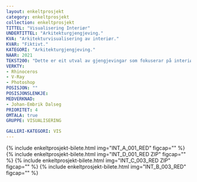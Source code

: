 ```yaml
---
layout: enkeltprosjekt
category: enkeltprosjekt
collection: enkeltprosjekt
TITTEL: "Visualisering Interiør"
UNDERTITTEL: "Arkitekturgjengjeving."
KVA: "Arkitekturvisualisering av interiør."
KVAR: "Fiktivt."
KATEGORI: "Arkitekturgjengjeving."
NAAR: 2021
TEKST200: "Dette er eit utval av gjengjevingar som fokuserar på interiør. Prosjektet som er gjengjeve er ikkje utvikla i detalj, og gjengjevingane fokuserar berre på eitt rom. <br><br> Programvarene som er brukt har eg vald fordi eg har tru på dei, og meiner dei skal vera gode til formålet. Prosjektet har eg brukt som anledning til å verte kjend med spesielt V-Ray, då eg tidlegare har jobba mykje med Rhinoceros og brukt det i både utvikling og modellering. <br><br> Bileta er forsøk på å leike med lys og interiør, og augnar å liggje så tett på realisme som mogleg. Dette betyr mykje små justeringar, og er eit tidkrevjande arbeid. Bileta leid noko av at dette huset ikkje er prosjektert, men laga som et utstillings- eller prøverom for meg å arbeide i, og har difor ikkje synlege romforløp. Rommet som er synt i bileta er òg forma som eit trapes, og kan gje eit forvirrande perspektiv. <br><br> I ettertid har eg lærd fleire måtar å optimalisere bruken av verktya på, og eg har vorte flinkare i å forstå kva ein burde prioritere. Verktya er gode for å framstille foreslege prosjekt, men kan òg brukast i ei mykje tidlegare fase i prosjektering. Dette likar eg å arbeide med."
VERKTY:
- Rhinoceros
- V-Ray
- Photoshop
POSISJON: ""
POSISJONSLENKJE: 
MEDVERKNAD: 
- Johan-Embrik Dalseg
PRIORITET: 4
OMTALA: true
GRUPPE: VISUALISERING

GALLERI-KATEGORI: VIS
---
```

{% include enkeltprosjekt-bilete.html   img="INT_A_001_RED"     figcap="" %}
{% include enkeltprosjekt-bilete.html   img="INT_D_001_RED ZIP" figcap="" %}
{% include enkeltprosjekt-bilete.html   img="INT_C_003_RED ZIP" figcap="" %}
{% include enkeltprosjekt-bilete.html   img="INT_B_003_RED"     figcap="" %}